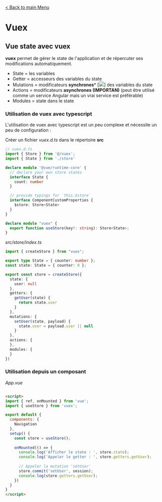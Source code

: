 [< Back to main Menu](https://github.com/gsoulie/vue-resources/blob/main/vue-index.md)    

# Vuex

## Vue state avec vuex

**vuex** permet de gérer le state de l'application et de répercuter ses modifications automatiquement.

* State = les variables     
* Getter = accesseurs des variables du state     
* Mutations = modificateurs **synchrones*** [<img src="https://img.shields.io/badge/Important-DD0031.svg?logo=LOGO">] des variables du state     
* Actions = modificateurs **asynchrones (IMPORTAN)** (peut être utilisé comme un service Angular mais un vrai service est préférable)      
* Modules = state dans le state     

### Utilisation de vuex avec typescript

L'utilisation de vuex avec typescript est un peu complexe et nécessite un peu de configuration :

Créer un fichier *vuex.d.ts* dans le répertoire **src**

````typescript
// vuex.d.ts
import { Store } from '@/vuex';
import { State } from './store'

declare module '@vue/runtime-core' {
  // declare your own store states
  interface State {
    count: number
  }

  // provide typings for `this.$store`
  interface ComponentCustomProperties {
    $store: Store<State>
  }
}

declare module "vuex" {
  export function useStore(key?: string): Store<State>;
}
````

*src/store/index.ts*

````typescript
import { createStore } from "vuex";

export type State = { counter: number };
const state: State = { counter: 0 };

export const store = createStore({
  state: {
    user: null
  },
  getters: {
    getUser(state) {
      return state.user
    }
  },
  mutations: {
    setUser(state, payload) {
      state.user = payload.user || null
    }
  },
  actions: {
  },
  modules: {
  }
})

````

### Utilisation depuis un composant

*App.vue*

````html

<script>
import { ref, onMounted } from 'vue';
import { useStore } from 'vuex';

export default {
  components: {
    Navigation
  },
  setup() {
    const store = useStore();
    
    onMounted(() => {
      console.log('Afficher le state : ', store.state);
      console.log('Appeler le getter : ', store.getters.getUser);
	  
	  // Appeler la mutation 'setUser'
	  store.commit('setUser', session);
      console.log(store.getters.getUser);
    })
  }
}
</script>
````
